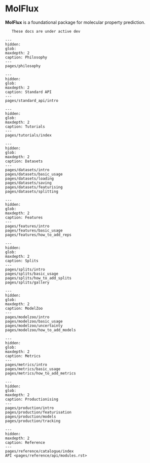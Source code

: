 MolFlux
=======

**MolFlux** is a foundational package for molecular property prediction.

```{note}
   These docs are under active dev
```

```{toctree}
---
hidden:
glob:
maxdepth: 2
caption: Philosophy
---
pages/philosophy
```

```{toctree}
---
hidden:
glob:
maxdepth: 2
caption: Standard API
---
pages/standard_api/intro
```

```{toctree}
---
hidden:
glob:
maxdepth: 2
caption: Tutorials
---
pages/tutorials/index
```

```{toctree}
---
hidden:
glob:
maxdepth: 2
caption: Datasets
---
pages/datasets/intro
pages/datasets/basic_usage
pages/datasets/loading
pages/datasets/saving
pages/datasets/featurising
pages/datasets/splitting
```

```{toctree}
---
hidden:
glob:
maxdepth: 2
caption: Features
---
pages/features/intro
pages/features/basic_usage
pages/features/how_to_add_reps
```

```{toctree}
---
hidden:
glob:
maxdepth: 2
caption: Splits
---
pages/splits/intro
pages/splits/basic_usage
pages/splits/how_to_add_splits
pages/splits/gallery
```

```{toctree}
---
hidden:
glob:
maxdepth: 2
caption: ModelZoo
---
pages/modelzoo/intro
pages/modelzoo/basic_usage
pages/modelzoo/uncertainty
pages/modelzoo/how_to_add_models
```

```{toctree}
---
hidden:
glob:
maxdepth: 2
caption: Metrics
---
pages/metrics/intro
pages/metrics/basic_usage
pages/metrics/how_to_add_metrics
```

```{toctree}
---
hidden:
glob:
maxdepth: 2
caption: Productionising
---
pages/production/intro
pages/production/featurisation
pages/production/models
pages/production/tracking
```

```{toctree}
---
hidden:
maxdepth: 2
caption: Reference
---
pages/reference/catalogue/index
API <pages/reference/api/modules.rst>
```
